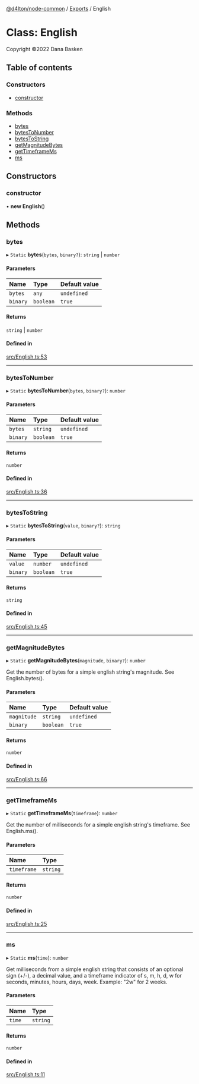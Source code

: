 [@d4lton/node-common](../README.md) / [Exports](../modules.md) / English

# Class: English

Copyright ©2022 Dana Basken

## Table of contents

### Constructors

- [constructor](English.md#constructor)

### Methods

- [bytes](English.md#bytes)
- [bytesToNumber](English.md#bytestonumber)
- [bytesToString](English.md#bytestostring)
- [getMagnitudeBytes](English.md#getmagnitudebytes)
- [getTimeframeMs](English.md#gettimeframems)
- [ms](English.md#ms)

## Constructors

### constructor

• **new English**()

## Methods

### bytes

▸ `Static` **bytes**(`bytes`, `binary?`): `string` \| `number`

#### Parameters

| Name | Type | Default value |
| :------ | :------ | :------ |
| `bytes` | `any` | `undefined` |
| `binary` | `boolean` | `true` |

#### Returns

`string` \| `number`

#### Defined in

[src/English.ts:53](https://github.com/d4lton/node-common/blob/60b873c/src/English.ts#L53)

___

### bytesToNumber

▸ `Static` **bytesToNumber**(`bytes`, `binary?`): `number`

#### Parameters

| Name | Type | Default value |
| :------ | :------ | :------ |
| `bytes` | `string` | `undefined` |
| `binary` | `boolean` | `true` |

#### Returns

`number`

#### Defined in

[src/English.ts:36](https://github.com/d4lton/node-common/blob/60b873c/src/English.ts#L36)

___

### bytesToString

▸ `Static` **bytesToString**(`value`, `binary?`): `string`

#### Parameters

| Name | Type | Default value |
| :------ | :------ | :------ |
| `value` | `number` | `undefined` |
| `binary` | `boolean` | `true` |

#### Returns

`string`

#### Defined in

[src/English.ts:45](https://github.com/d4lton/node-common/blob/60b873c/src/English.ts#L45)

___

### getMagnitudeBytes

▸ `Static` **getMagnitudeBytes**(`magnitude`, `binary?`): `number`

Get the number of bytes for a simple english string's magnitude. See English.bytes().

#### Parameters

| Name | Type | Default value |
| :------ | :------ | :------ |
| `magnitude` | `string` | `undefined` |
| `binary` | `boolean` | `true` |

#### Returns

`number`

#### Defined in

[src/English.ts:66](https://github.com/d4lton/node-common/blob/60b873c/src/English.ts#L66)

___

### getTimeframeMs

▸ `Static` **getTimeframeMs**(`timeframe`): `number`

Get the number of milliseconds for a simple english string's timeframe. See English.ms().

#### Parameters

| Name | Type |
| :------ | :------ |
| `timeframe` | `string` |

#### Returns

`number`

#### Defined in

[src/English.ts:25](https://github.com/d4lton/node-common/blob/60b873c/src/English.ts#L25)

___

### ms

▸ `Static` **ms**(`time`): `number`

Get milliseconds from a simple english string that consists of an optional sign (+/-), a decimal value, and a
timeframe indicator of s, m, h, d, w for seconds, minutes, hours, days, week. Example: "2w" for 2 weeks.

#### Parameters

| Name | Type |
| :------ | :------ |
| `time` | `string` |

#### Returns

`number`

#### Defined in

[src/English.ts:11](https://github.com/d4lton/node-common/blob/60b873c/src/English.ts#L11)
